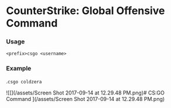 # CounterStrike: Global Offensive Command

### Usage

`<prefix>csgo <username>`

### Example

.`csgo coldzera`

![\[\]\(/assets/Screen Shot 2017-09-14 at 12.29.48 PM.png\)\# CS:GO Command ](/assets/Screen Shot 2017-09-14 at 12.29.48 PM.png)

